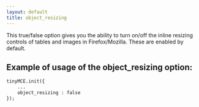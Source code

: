 ```yaml
---
layout: default
title: object_resizing
---
```


This true/false option gives you the ability to turn on/off the inline resizing controls of tables and images in Firefox/Mozilla. These are enabled by default.

## Example of usage of the object_resizing option:

```html
tinyMCE.init({
	...
	object_resizing : false
});

```